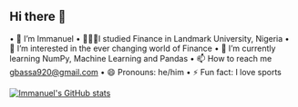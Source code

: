 ## Hi there 👋

•	👋 I’m Immanuel
•	 👩🏻‍💻I studied Finance in Landmark University, Nigeria
•	👀 I’m interested in the ever changing world of Finance
•	🌱 I’m currently learning NumPy, Machine Learning and Pandas
•	📫 How to reach me gbassa920@gmail.com
•	😄 Pronouns: he/him
•	⚡ Fun fact: I love sports


[![Immanuel's GitHub stats](https://github-readme-stats.vercel.app/api?username=Eminuel99)](https://github.com/anuraghazra/github-readme-stats)
